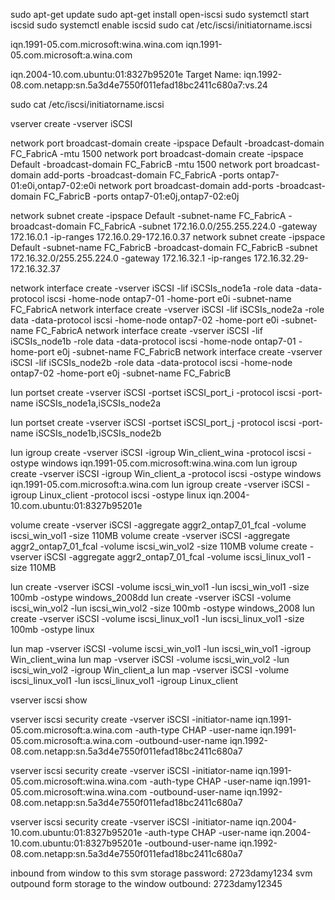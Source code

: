 sudo apt-get update
sudo apt-get install open-iscsi
sudo systemctl start iscsid
sudo systemctl enable iscsid
sudo cat /etc/iscsi/initiatorname.iscsi


iqn.1991-05.com.microsoft:wina.wina.com
iqn.1991-05.com.microsoft:a.wina.com


iqn.2004-10.com.ubuntu:01:8327b95201e
Target Name: iqn.1992-08.com.netapp:sn.5a3d4e7550f011efad18bc2411c680a7:vs.24

sudo cat /etc/iscsi/initiatorname.iscsi


vserver create -vserver iSCSI

network port broadcast-domain create -ipspace Default -broadcast-domain FC_FabricA -mtu 1500
network port broadcast-domain create -ipspace Default -broadcast-domain FC_FabricB -mtu 1500
network port broadcast-domain add-ports -broadcast-domain FC_FabricA -ports ontap7-01:e0i,ontap7-02:e0i
network port broadcast-domain add-ports -broadcast-domain FC_FabricB -ports ontap7-01:e0j,ontap7-02:e0j 



network subnet create -ipspace Default -subnet-name FC_FabricA -broadcast-domain FC_FabricA -subnet 172.16.0.0/255.255.224.0 -gateway 172.16.0.1 -ip-ranges 172.16.0.29-172.16.0.37
network subnet create -ipspace Default -subnet-name FC_FabricB -broadcast-domain FC_FabricB -subnet 172.16.32.0/255.255.224.0 -gateway 172.16.32.1 -ip-ranges 172.16.32.29-172.16.32.37


network interface create -vserver iSCSI -lif iSCSIs_node1a -role data -data-protocol iscsi -home-node ontap7-01 -home-port e0i -subnet-name FC_FabricA
network interface create -vserver iSCSI -lif iSCSIs_node2a -role data -data-protocol iscsi -home-node ontap7-02 -home-port e0i -subnet-name FC_FabricA
network interface create -vserver iSCSI -lif iSCSIs_node1b -role data -data-protocol iscsi -home-node ontap7-01 -home-port e0j -subnet-name FC_FabricB
network interface create -vserver iSCSI -lif iSCSIs_node2b -role data -data-protocol iscsi -home-node ontap7-02 -home-port e0j -subnet-name FC_FabricB

lun portset create -vserver iSCSI -portset iSCSI_port_i -protocol iscsi -port-name iSCSIs_node1a,iSCSIs_node2a

lun portset create -vserver iSCSI -portset iSCSI_port_j -protocol iscsi -port-name iSCSIs_node1b,iSCSIs_node2b


lun igroup create -vserver iSCSI -igroup Win_client_wina -protocol iscsi -ostype windows iqn.1991-05.com.microsoft:wina.wina.com
lun igroup create -vserver iSCSI -igroup Win_client_a -protocol iscsi -ostype windows iqn.1991-05.com.microsoft:a.wina.com
lun igroup create -vserver iSCSI -igroup Linux_client -protocol iscsi -ostype linux iqn.2004-10.com.ubuntu:01:8327b95201e

volume create -vserver iSCSI -aggregate aggr2_ontap7_01_fcal -volume iscsi_win_vol1 -size 110MB
volume create -vserver iSCSI -aggregate aggr2_ontap7_01_fcal -volume iscsi_win_vol2 -size 110MB 
volume create -vserver iSCSI -aggregate aggr2_ontap7_01_fcal -volume iscsi_linux_vol1 -size 110MB

lun create -vserver iSCSI -volume iscsi_win_vol1 -lun iscsi_win_vol1 -size 100mb -ostype windows_2008dd
lun create -vserver iSCSI -volume iscsi_win_vol2 -lun iscsi_win_vol2 -size 100mb -ostype windows_2008
lun create -vserver iSCSI -volume iscsi_linux_vol1 -lun iscsi_linux_vol1 -size 100mb -ostype linux
 
lun map  -vserver iSCSI  -volume iscsi_win_vol1 -lun iscsi_win_vol1 -igroup Win_client_wina
lun map  -vserver iSCSI  -volume iscsi_win_vol2 -lun iscsi_win_vol2 -igroup Win_client_a
lun map  -vserver iSCSI  -volume iscsi_linux_vol1 -lun iscsi_linux_vol1 -igroup Linux_client 

vserver iscsi show



vserver iscsi security create -vserver iSCSI -initiator-name iqn.1991-05.com.microsoft:a.wina.com -auth-type CHAP -user-name iqn.1991-05.com.microsoft:a.wina.com -outbound-user-name iqn.1992-08.com.netapp:sn.5a3d4e7550f011efad18bc2411c680a7

vserver iscsi security create -vserver iSCSI -initiator-name iqn.1991-05.com.microsoft:wina.wina.com -auth-type CHAP -user-name iqn.1991-05.com.microsoft:wina.wina.com -outbound-user-name iqn.1992-08.com.netapp:sn.5a3d4e7550f011efad18bc2411c680a7

vserver iscsi security create -vserver iSCSI -initiator-name iqn.2004-10.com.ubuntu:01:8327b95201e -auth-type CHAP -user-name iqn.2004-10.com.ubuntu:01:8327b95201e -outbound-user-name iqn.1992-08.com.netapp:sn.5a3d4e7550f011efad18bc2411c680a7

inbound from window to this svm storage
    password: 2723damy1234
svm outpound form storage to the window
outbound:  2723damy12345






